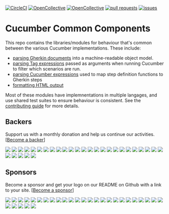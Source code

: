 [![CircleCI](https://circleci.com/gh/cucumber/common.svg?style=svg)](https://circleci.com/gh/cucumber/common)
[![OpenCollective](https://opencollective.com/cucumber/backers/badge.svg)](#backers) [![OpenCollective](https://opencollective.com/cucumber/sponsors/badge.svg)](#sponsors)
[![pull requests](https://www.oselvar.com/api/badge?label=pull+requests&csvUrl=https%3A%2F%2Fraw.githubusercontent.com%2Fcucumber%2Foselvar-github-metrics%2Fmain%2Fdata%2Fcucumber%2Fcommon%2FpullRequests.csv)](https://www.oselvar.com/github/cucumber/oselvar-github-metrics/main/cucumber/common "3rd quartile cycle time")
[![issues](https://www.oselvar.com/api/badge?label=issues&csvUrl=https%3A%2F%2Fraw.githubusercontent.com%2Fcucumber%2Foselvar-github-metrics%2Fmain%2Fdata%2Fcucumber%2Fcommon%2Fissues.csv)](https://www.oselvar.com/github/cucumber/oselvar-github-metrics/main/cucumber/common "3rd quartile cycle time")

# Cucumber Common Components

This repo contains the libraries/modules for behaviour that's common between the various Cucumber implementations. These include:

* [parsing Gherkin documents](https://github.com/cucumber/common/tree/master/gherkin) into a machine-readable object model.
* [parsing Tag expressions](https://github.com/cucumber/common/tree/master/tag-expressions) passed as arguments when running Cucumber to filter which scenarios are run.
* [parsing Cucumber expressions](https://github.com/cucumber/common/tree/master/cucumber-expressions) used to map step definition functions to Gherkin steps
* [formatting HTML output](https://github.com/cucumber/common/tree/master/html-formatter)

Most of these modules have implemnentations in multiple langages, and use shared test suites to ensure behaviour is consistent. See the [contributing guide](https://github.com/cucumber/common/blob/master/CONTRIBUTING.md) for more details.

## Backers

Support us with a monthly donation and help us continue our activities. [[Become a backer](https://opencollective.com/cucumber#backer)]

<a href="https://opencollective.com/cucumber/backer/0/website" target="_blank"><img src="https://opencollective.com/cucumber/backer/0/avatar.svg"></a>
<a href="https://opencollective.com/cucumber/backer/1/website" target="_blank"><img src="https://opencollective.com/cucumber/backer/1/avatar.svg"></a>
<a href="https://opencollective.com/cucumber/backer/2/website" target="_blank"><img src="https://opencollective.com/cucumber/backer/2/avatar.svg"></a>
<a href="https://opencollective.com/cucumber/backer/3/website" target="_blank"><img src="https://opencollective.com/cucumber/backer/3/avatar.svg"></a>
<a href="https://opencollective.com/cucumber/backer/4/website" target="_blank"><img src="https://opencollective.com/cucumber/backer/4/avatar.svg"></a>
<a href="https://opencollective.com/cucumber/backer/5/website" target="_blank"><img src="https://opencollective.com/cucumber/backer/5/avatar.svg"></a>
<a href="https://opencollective.com/cucumber/backer/6/website" target="_blank"><img src="https://opencollective.com/cucumber/backer/6/avatar.svg"></a>
<a href="https://opencollective.com/cucumber/backer/7/website" target="_blank"><img src="https://opencollective.com/cucumber/backer/7/avatar.svg"></a>
<a href="https://opencollective.com/cucumber/backer/8/website" target="_blank"><img src="https://opencollective.com/cucumber/backer/8/avatar.svg"></a>
<a href="https://opencollective.com/cucumber/backer/9/website" target="_blank"><img src="https://opencollective.com/cucumber/backer/9/avatar.svg"></a>
<a href="https://opencollective.com/cucumber/backer/10/website" target="_blank"><img src="https://opencollective.com/cucumber/backer/10/avatar.svg"></a>
<a href="https://opencollective.com/cucumber/backer/11/website" target="_blank"><img src="https://opencollective.com/cucumber/backer/11/avatar.svg"></a>
<a href="https://opencollective.com/cucumber/backer/12/website" target="_blank"><img src="https://opencollective.com/cucumber/backer/12/avatar.svg"></a>
<a href="https://opencollective.com/cucumber/backer/13/website" target="_blank"><img src="https://opencollective.com/cucumber/backer/13/avatar.svg"></a>
<a href="https://opencollective.com/cucumber/backer/14/website" target="_blank"><img src="https://opencollective.com/cucumber/backer/14/avatar.svg"></a>
<a href="https://opencollective.com/cucumber/backer/15/website" target="_blank"><img src="https://opencollective.com/cucumber/backer/15/avatar.svg"></a>
<a href="https://opencollective.com/cucumber/backer/16/website" target="_blank"><img src="https://opencollective.com/cucumber/backer/16/avatar.svg"></a>
<a href="https://opencollective.com/cucumber/backer/17/website" target="_blank"><img src="https://opencollective.com/cucumber/backer/17/avatar.svg"></a>
<a href="https://opencollective.com/cucumber/backer/18/website" target="_blank"><img src="https://opencollective.com/cucumber/backer/18/avatar.svg"></a>
<a href="https://opencollective.com/cucumber/backer/19/website" target="_blank"><img src="https://opencollective.com/cucumber/backer/19/avatar.svg"></a>
<a href="https://opencollective.com/cucumber/backer/20/website" target="_blank"><img src="https://opencollective.com/cucumber/backer/20/avatar.svg"></a>
<a href="https://opencollective.com/cucumber/backer/21/website" target="_blank"><img src="https://opencollective.com/cucumber/backer/21/avatar.svg"></a>
<a href="https://opencollective.com/cucumber/backer/22/website" target="_blank"><img src="https://opencollective.com/cucumber/backer/22/avatar.svg"></a>
<a href="https://opencollective.com/cucumber/backer/23/website" target="_blank"><img src="https://opencollective.com/cucumber/backer/23/avatar.svg"></a>
<a href="https://opencollective.com/cucumber/backer/24/website" target="_blank"><img src="https://opencollective.com/cucumber/backer/24/avatar.svg"></a>
<a href="https://opencollective.com/cucumber/backer/25/website" target="_blank"><img src="https://opencollective.com/cucumber/backer/25/avatar.svg"></a>
<a href="https://opencollective.com/cucumber/backer/26/website" target="_blank"><img src="https://opencollective.com/cucumber/backer/26/avatar.svg"></a>
<a href="https://opencollective.com/cucumber/backer/27/website" target="_blank"><img src="https://opencollective.com/cucumber/backer/27/avatar.svg"></a>
<a href="https://opencollective.com/cucumber/backer/28/website" target="_blank"><img src="https://opencollective.com/cucumber/backer/28/avatar.svg"></a>
<a href="https://opencollective.com/cucumber/backer/29/website" target="_blank"><img src="https://opencollective.com/cucumber/backer/29/avatar.svg"></a>

## Sponsors

Become a sponsor and get your logo on our README on Github with a link to your site. [[Become a sponsor](https://opencollective.com/cucumber#sponsor)]

<a href="https://opencollective.com/cucumber/sponsor/0/website" target="_blank"><img src="https://opencollective.com/cucumber/sponsor/0/avatar.svg"></a>
<a href="https://opencollective.com/cucumber/sponsor/1/website" target="_blank"><img src="https://opencollective.com/cucumber/sponsor/1/avatar.svg"></a>
<a href="https://opencollective.com/cucumber/sponsor/2/website" target="_blank"><img src="https://opencollective.com/cucumber/sponsor/2/avatar.svg"></a>
<a href="https://opencollective.com/cucumber/sponsor/3/website" target="_blank"><img src="https://opencollective.com/cucumber/sponsor/3/avatar.svg"></a>
<a href="https://opencollective.com/cucumber/sponsor/4/website" target="_blank"><img src="https://opencollective.com/cucumber/sponsor/4/avatar.svg"></a>
<a href="https://opencollective.com/cucumber/sponsor/5/website" target="_blank"><img src="https://opencollective.com/cucumber/sponsor/5/avatar.svg"></a>
<a href="https://opencollective.com/cucumber/sponsor/6/website" target="_blank"><img src="https://opencollective.com/cucumber/sponsor/6/avatar.svg"></a>
<a href="https://opencollective.com/cucumber/sponsor/7/website" target="_blank"><img src="https://opencollective.com/cucumber/sponsor/7/avatar.svg"></a>
<a href="https://opencollective.com/cucumber/sponsor/8/website" target="_blank"><img src="https://opencollective.com/cucumber/sponsor/8/avatar.svg"></a>
<a href="https://opencollective.com/cucumber/sponsor/9/website" target="_blank"><img src="https://opencollective.com/cucumber/sponsor/9/avatar.svg"></a>
<a href="https://opencollective.com/cucumber/sponsor/10/website" target="_blank"><img src="https://opencollective.com/cucumber/sponsor/10/avatar.svg"></a>
<a href="https://opencollective.com/cucumber/sponsor/11/website" target="_blank"><img src="https://opencollective.com/cucumber/sponsor/11/avatar.svg"></a>
<a href="https://opencollective.com/cucumber/sponsor/12/website" target="_blank"><img src="https://opencollective.com/cucumber/sponsor/12/avatar.svg"></a>
<a href="https://opencollective.com/cucumber/sponsor/13/website" target="_blank"><img src="https://opencollective.com/cucumber/sponsor/13/avatar.svg"></a>
<a href="https://opencollective.com/cucumber/sponsor/14/website" target="_blank"><img src="https://opencollective.com/cucumber/sponsor/14/avatar.svg"></a>
<a href="https://opencollective.com/cucumber/sponsor/15/website" target="_blank"><img src="https://opencollective.com/cucumber/sponsor/15/avatar.svg"></a>
<a href="https://opencollective.com/cucumber/sponsor/16/website" target="_blank"><img src="https://opencollective.com/cucumber/sponsor/16/avatar.svg"></a>
<a href="https://opencollective.com/cucumber/sponsor/17/website" target="_blank"><img src="https://opencollective.com/cucumber/sponsor/17/avatar.svg"></a>
<a href="https://opencollective.com/cucumber/sponsor/18/website" target="_blank"><img src="https://opencollective.com/cucumber/sponsor/18/avatar.svg"></a>
<a href="https://opencollective.com/cucumber/sponsor/19/website" target="_blank"><img src="https://opencollective.com/cucumber/sponsor/19/avatar.svg"></a>
<a href="https://opencollective.com/cucumber/sponsor/20/website" target="_blank"><img src="https://opencollective.com/cucumber/sponsor/20/avatar.svg"></a>
<a href="https://opencollective.com/cucumber/sponsor/21/website" target="_blank"><img src="https://opencollective.com/cucumber/sponsor/21/avatar.svg"></a>
<a href="https://opencollective.com/cucumber/sponsor/22/website" target="_blank"><img src="https://opencollective.com/cucumber/sponsor/22/avatar.svg"></a>
<a href="https://opencollective.com/cucumber/sponsor/23/website" target="_blank"><img src="https://opencollective.com/cucumber/sponsor/23/avatar.svg"></a>
<a href="https://opencollective.com/cucumber/sponsor/24/website" target="_blank"><img src="https://opencollective.com/cucumber/sponsor/24/avatar.svg"></a>
<a href="https://opencollective.com/cucumber/sponsor/25/website" target="_blank"><img src="https://opencollective.com/cucumber/sponsor/25/avatar.svg"></a>
<a href="https://opencollective.com/cucumber/sponsor/26/website" target="_blank"><img src="https://opencollective.com/cucumber/sponsor/26/avatar.svg"></a>
<a href="https://opencollective.com/cucumber/sponsor/27/website" target="_blank"><img src="https://opencollective.com/cucumber/sponsor/27/avatar.svg"></a>
<a href="https://opencollective.com/cucumber/sponsor/28/website" target="_blank"><img src="https://opencollective.com/cucumber/sponsor/28/avatar.svg"></a>
<a href="https://opencollective.com/cucumber/sponsor/29/website" target="_blank"><img src="https://opencollective.com/cucumber/sponsor/29/avatar.svg"></a>
